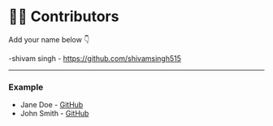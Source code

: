 # 👩‍💻 Contributors

Add your name below 👇

-shivam singh  - https://github.com/shivamsingh515

---

### Example
- Jane Doe - [GitHub](https://github.com/janedoe)
- John Smith - [GitHub](https://github.com/johnsmith)
